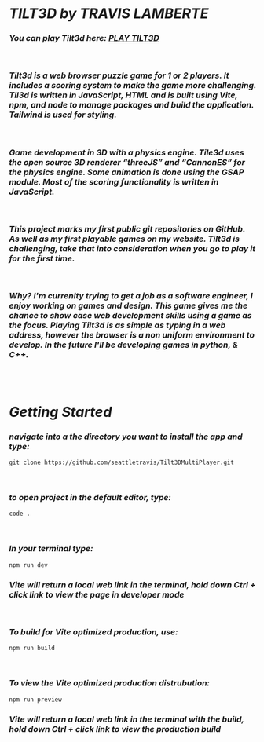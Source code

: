 # ***TILT3D by TRAVIS LAMBERTE***
### *You can play Tilt3d here: [PLAY TILT3D](https://travis.lamberte.com/tilt3dMenu/index.html)* 
<br>

### *Tilt3d is a web browser puzzle game for 1 or 2 players. It includes a scoring system to make the game more challenging. Til3d is written in JavaScript, HTML and is built using Vite, npm, and node to manage packages and build the application. Tailwind is used for styling.*

<br>

### *Game development in 3D with a physics engine. Tile3d uses the open source 3D renderer “threeJS” and “CannonES” for the physics engine. Some animation is done using the GSAP module. Most of the scoring functionality is written in JavaScript.*

<br>

### *This project marks my first public git repositories on GitHub. As well as my first playable games on my website. Tilt3d is challenging, take that into consideration when you go to play it for the first time.*

<br>

### *Why? I'm currenlty trying to get a job as a software engineer, I enjoy working on games and design. This game gives me the chance to show case web development skills using a game as the focus. Playing Tilt3d is as simple as typing in a web address, however the browser is a non uniform environment to develop. In the future I'll be developing games in python, & C++.*
<br>
<br>

# ***Getting Started***
### *navigate into a the directory you want to install the app and type:* 

```
git clone https://github.com/seattletravis/Tilt3DMultiPlayer.git
```
<br>

### *to open project in the default editor, type:*
```
code . 
```

<br>

### *In your terminal type:*

```
npm run dev
```
### *Vite will return a local web link in the terminal, hold down Ctrl + click link to view the page in developer mode*
<br>

### *To build for Vite optimized production, use:*
```
npm run build
```
<br>

### *To view the Vite optimized production distrubution:*

```
npm run preview
```
### *Vite will return a local web link in the terminal with the build, hold down Ctrl + click link to view the production build*
<br>